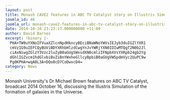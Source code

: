```yaml
---
layout: post
title: Monash CAVE2 features in ABC TV Catalyst story on Illustris Simulation
joomla_id: 46
joomla_url: monash-cave2-features-in-abc-tv-catalyst-story-on-illustris-simulation
date: 2014-10-16 23:23:17.000000000 +11:00
author: David Barnes
excerpt: !binary |-
  PHA+TW9uYXNoIFVuaXZlcnNpdHkncyBEciBNaWNoYWVsIEJyb3duIGZlYXR1
  cmVzIG9uIEFCQyBUViBDYXRhbHlzdCwgYnJvYWRjYXN0IDIwMTQgT2N0b2Jl
  ciAxNiwgZGlzY3Vzc2luZyB0aGUgSWxsdXN0cmlzIFNpbXVsYXRpb24gb2Yg
  dGhlIGZvcm1hdGlvbiBvZiBnYWxheGllcyBpbiB0aGUgVW5pdmVyc2UuPC9w
  Pg0KPHA+wqA8L3A+DQo8cD7CoDwvcD4=
category: News
---
```

<p>Monash University's Dr Michael Brown features on ABC TV Catalyst, broadcast 2014 October 16, discussing the Illustris Simulation of the formation of galaxies in the Universe.</p>
<p> </p>
<p> </p>
